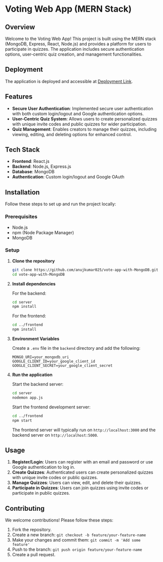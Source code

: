 # Voting Web App (MERN Stack)

## Overview
Welcome to the Voting Web App! This project is built using the MERN stack (MongoDB, Express, React, Node.js) and provides a platform for users to participate in quizzes. The application includes secure authentication options, user-centric quiz creation, and management functionalities.

## Deployment
The application is deployed and accessible at [Deployment Link](https://66b7397e79ffcb0a7aae6c67--cerulean-fox-852606.netlify.app/).

## Features
- **Secure User Authentication**: Implemented secure user authentication with both custom login/logout and Google authentication options.
- **User-Centric Quiz System**: Allows users to create personalized quizzes with unique invite codes and public quizzes for wider participation.
- **Quiz Management**: Enables creators to manage their quizzes, including viewing, editing, and deleting options for enhanced control.

## Tech Stack
- **Frontend**: React.js
- **Backend**: Node.js, Express.js
- **Database**: MongoDB
- **Authentication**: Custom login/logout and Google OAuth

## Installation
Follow these steps to set up and run the project locally:

### Prerequisites
- Node.js
- npm (Node Package Manager)
- MongoDB

### Setup

1. **Clone the repository**
    ```bash
    git clone https://github.com/anujkumar025/vote-app-with-MongoDB.git
    cd vote-app-with-MongoDB
    ```

2. **Install dependencies**

    For the backend:
    ```bash
    cd server
    npm install
    ```

    For the frontend:
    ```bash
    cd ../frontend
    npm install
    ```

3. **Environment Variables**

    Create a `.env` file in the `backend` directory and add the following:
    ```env
    MONGO_URI=your_mongodb_uri
    GOOGLE_CLIENT_ID=your_google_client_id
    GOOGLE_CLIENT_SECRET=your_google_client_secret
    ```

4. **Run the application**

    Start the backend server:
    ```bash
    cd server
    nodemon app.js
    ```

    Start the frontend development server:
    ```bash
    cd ../frontend
    npm start
    ```

    The frontend server will typically run on `http://localhost:3000` and the backend server on `http://localhost:5000`.

## Usage
1. **Register/Login**: Users can register with an email and password or use Google authentication to log in.
2. **Create Quizzes**: Authenticated users can create personalized quizzes with unique invite codes or public quizzes.
3. **Manage Quizzes**: Users can view, edit, and delete their quizzes.
4. **Participate in Quizzes**: Users can join quizzes using invite codes or participate in public quizzes.

## Contributing
We welcome contributions! Please follow these steps:

1. Fork the repository.
2. Create a new branch: `git checkout -b feature/your-feature-name`
3. Make your changes and commit them: `git commit -m 'Add some feature'`
4. Push to the branch: `git push origin feature/your-feature-name`
5. Create a pull request.
